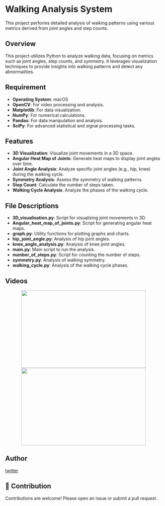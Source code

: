 # Walking Analysis System

This project performs detailed analysis of walking patterns using various metrics derived from joint angles and step counts.

## Overview

This project utilizes Python to analyze walking data, focusing on metrics such as joint angles, step counts, and symmetry. It leverages visualization techniques to provide insights into walking patterns and detect any abnormalities.

## Requirement

- **Operating System**: macOS
- **OpenCV**: For video processing and analysis.
- **Matplotlib**: For data visualization.
- **NumPy**: For numerical calculations.
- **Pandas**: For data manipulation and analysis.
- **SciPy**: For advanced statistical and signal processing tasks.

## Features

- **3D Visualization**: Visualize joint movements in a 3D space.
- **Angular Heat Map of Joints**: Generate heat maps to display joint angles over time.
- **Joint Angle Analysis**: Analyze specific joint angles (e.g., hip, knee) during the walking cycle.
- **Symmetry Analysis**: Assess the symmetry of walking patterns.
- **Step Count**: Calculate the number of steps taken.
- **Walking Cycle Analysis**: Analyze the phases of the walking cycle.

## File Descriptions

- **3D_visualisation.py**: Script for visualizing joint movements in 3D.
- **Angular_heat_map_of_joints.py**: Script for generating angular heat maps.
- **graph.py**: Utility functions for plotting graphs and charts.
- **hip_joint_angle.py**: Analysis of hip joint angles.
- **knee_angle_analysis.py**: Analysis of knee joint angles.
- **main.py**: Main script to run the analysis.
- **number_of_steps.py**: Script for counting the number of steps.
- **symmetry.py**: Analysis of walking symmetry.
- **walking_cycle.py**: Analysis of the walking cycle phases.

## Videos

<p align="center">
  <a href="https://github.com/s0ma0000/gait-analysis/raw/main/dataset/knee_angles_animation2.mp4">
    <img src="https://via.placeholder.com/400x250?text=Knee+Angles+Animation" width="400" height="250">
  </a>
  <a href="https://github.com/s0ma0000/gait-analysis/raw/main/dataset/output_taku.mp4">
    <img src="https://via.placeholder.com/400x250?text=Output+Taku" width="400" height="250">
  </a>
</p>

## Author

[twitter](https://twitter.com/kakedasiseinen)

## 🐶 Contribution

Contributions are welcome! Please open an issue or submit a pull request.

